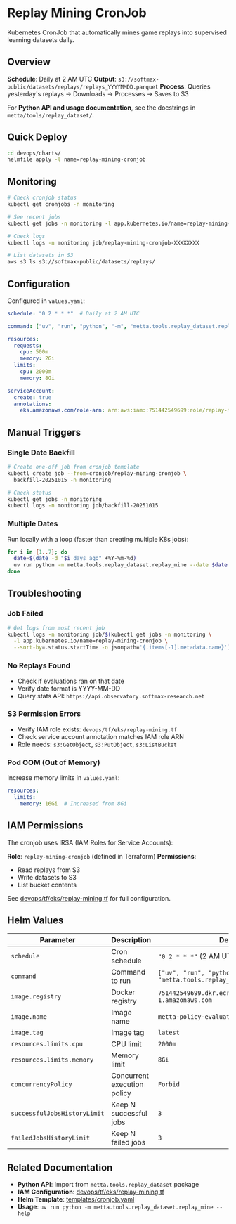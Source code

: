 # Replay Mining CronJob

Kubernetes CronJob that automatically mines game replays into supervised learning datasets daily.

## Overview

**Schedule**: Daily at 2 AM UTC
**Output**: `s3://softmax-public/datasets/replays/replays_YYYYMMDD.parquet`
**Process**: Queries yesterday's replays → Downloads → Processes → Saves to S3

For **Python API and usage documentation**, see the docstrings in `metta/tools/replay_dataset/`.

## Quick Deploy

```bash
cd devops/charts/
helmfile apply -l name=replay-mining-cronjob
```

## Monitoring

```bash
# Check cronjob status
kubectl get cronjobs -n monitoring

# See recent jobs
kubectl get jobs -n monitoring -l app.kubernetes.io/name=replay-mining-cronjob

# Check logs
kubectl logs -n monitoring job/replay-mining-cronjob-XXXXXXXX

# List datasets in S3
aws s3 ls s3://softmax-public/datasets/replays/
```

## Configuration

Configured in `values.yaml`:

```yaml
schedule: "0 2 * * *"  # Daily at 2 AM UTC

command: ["uv", "run", "python", "-m", "metta.tools.replay_dataset.replay_mine"]

resources:
  requests:
    cpu: 500m
    memory: 2Gi
  limits:
    cpu: 2000m
    memory: 8Gi

serviceAccount:
  create: true
  annotations:
    eks.amazonaws.com/role-arn: arn:aws:iam::751442549699:role/replay-mining-cronjob
```

## Manual Triggers

### Single Date Backfill

```bash
# Create one-off job from cronjob template
kubectl create job --from=cronjob/replay-mining-cronjob \
  backfill-20251015 -n monitoring

# Check status
kubectl get jobs -n monitoring
kubectl logs -n monitoring job/backfill-20251015
```

### Multiple Dates

Run locally with a loop (faster than creating multiple K8s jobs):

```bash
for i in {1..7}; do
  date=$(date -d "$i days ago" +%Y-%m-%d)
  uv run python -m metta.tools.replay_dataset.replay_mine --date $date
done
```

## Troubleshooting

### Job Failed

```bash
# Get logs from most recent job
kubectl logs -n monitoring job/$(kubectl get jobs -n monitoring \
  -l app.kubernetes.io/name=replay-mining-cronjob \
  --sort-by=.status.startTime -o jsonpath='{.items[-1].metadata.name}')
```

### No Replays Found

- Check if evaluations ran on that date
- Verify date format is YYYY-MM-DD
- Query stats API: `https://api.observatory.softmax-research.net`

### S3 Permission Errors

- Verify IAM role exists: `devops/tf/eks/replay-mining.tf`
- Check service account annotation matches IAM role ARN
- Role needs: `s3:GetObject`, `s3:PutObject`, `s3:ListBucket`

### Pod OOM (Out of Memory)

Increase memory limits in `values.yaml`:

```yaml
resources:
  limits:
    memory: 16Gi  # Increased from 8Gi
```

## IAM Permissions

The cronjob uses IRSA (IAM Roles for Service Accounts):

**Role**: `replay-mining-cronjob` (defined in Terraform)
**Permissions**:
- Read replays from S3
- Write datasets to S3
- List bucket contents

See [devops/tf/eks/replay-mining.tf](../../tf/eks/replay-mining.tf) for full configuration.

## Helm Values

| Parameter | Description | Default |
|-----------|-------------|---------|
| `schedule` | Cron schedule | `"0 2 * * *"` (2 AM UTC) |
| `command` | Command to run | `["uv", "run", "python", "-m", "metta.tools.replay_dataset.replay_mine"]` |
| `image.registry` | Docker registry | `751442549699.dkr.ecr.us-east-1.amazonaws.com` |
| `image.name` | Image name | `metta-policy-evaluator` |
| `image.tag` | Image tag | `latest` |
| `resources.limits.cpu` | CPU limit | `2000m` |
| `resources.limits.memory` | Memory limit | `8Gi` |
| `concurrencyPolicy` | Concurrent execution policy | `Forbid` |
| `successfulJobsHistoryLimit` | Keep N successful jobs | `3` |
| `failedJobsHistoryLimit` | Keep N failed jobs | `3` |

## Related Documentation

- **Python API**: Import from `metta.tools.replay_dataset` package
- **IAM Configuration**: [devops/tf/eks/replay-mining.tf](../../tf/eks/replay-mining.tf)
- **Helm Template**: [templates/cronjob.yaml](templates/cronjob.yaml)
- **Usage**: `uv run python -m metta.tools.replay_dataset.replay_mine --help`
